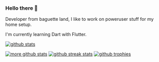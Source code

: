 ### Hello there 👋

Developer from baguette land, I like to work on poweruser stuff for my home setup.

I'm currently learning Dart with Flutter.

[![github stats](https://github-readme-stats.vercel.app/api?username=guillaumeboehm&show_icons=true&theme=github_dark&hide_border=true)](https://github.com/guillaumeboehm)

[![more github stats](https://github-readme-stats.vercel.app/api/top-langs/?username=guillaumeboehm&exclude_repo=zsh-bdi,shell-core,qmk_firmware,packages-main&layout=compact&theme=github_dark&hide_border=true)](https://github.com/guillaumeboehm)
[![github streak stats](https://github-readme-streak-stats.herokuapp.com/?user=guillaumeboehm&show_icons=true&compact=true&theme=dark&hide_border=true)](https://github.com/guillaumeboehm)
[![github trophies](https://github-profile-trophy.vercel.app/?username=guillaumeboehm&theme=darkhub&hide_border=true&column=-1&no-bg=true&no-frame=true)](https://github.com/guillaumeboehm)

<!--
**guillaumeboehm/guillaumeboehm** is a ✨ _special_ ✨ repository because its `README.md` (this file) appears on your GitHub profile.

Here are some ideas to get you started:

- 🔭 I’m currently working on ...
- 🌱 I’m currently learning ...
- 👯 I’m looking to collaborate on ...
- 🤔 I’m looking for help with ...
- 💬 Ask me about ...
- 📫 How to reach me: ...
- 😄 Pronouns: ...
- ⚡ Fun fact: ...
-->
